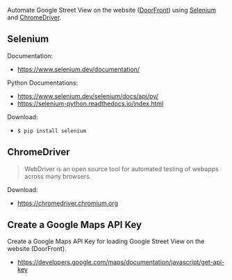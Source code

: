 Automate Google Street View on the website ([DoorFront](https://doorfront.org/)) using [Selenium](https://www.selenium.dev/) and [ChromeDriver](https://chromedriver.chromium.org/).


## Selenium
Documentation:
- https://www.selenium.dev/documentation/

Python Documentations:
- https://www.selenium.dev/selenium/docs/api/py/
- https://selenium-python.readthedocs.io/index.html

Download:
- `$ pip install selenium`


## ChromeDriver
> WebDriver is an open source tool for
> automated testing of webapps across many browsers.

Download:
- https://chromedriver.chromium.org


## Create a Google Maps API Key

Create a Google Maps API Key for loading
Google Street View on the website (DoorFront).
- https://developers.google.com/maps/documentation/javascript/get-api-key
